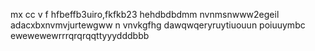 mx cc v f hfbeffb3uiro,fkfkb23
hehdbdbdmm nvnmsnwww2egeil
adacxbxnvmvjurtewgww  n vnvkgfhg
dawqwqeryruytiuouun poiuuymbc
ewewewewrrrqrqrqqttyyydddbbb


